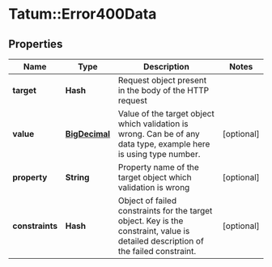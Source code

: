 # Tatum::Error400Data

## Properties
Name | Type | Description | Notes
------------ | ------------- | ------------- | -------------
**target** | **Hash** | Request object present in the body of the HTTP request | 
**value** | [**BigDecimal**](BigDecimal.md) | Value of the target object which validation is wrong. Can be of any data type, example here is using type number. | [optional] 
**property** | **String** | Property name of the target object which validation is wrong | [optional] 
**constraints** | **Hash** | Object of failed constraints for the target object. Key is the constraint, value is detailed description of the failed constraint. | [optional] 

